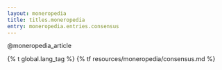 ```yaml
---
layout: moneropedia
title: titles.moneropedia
entry: moneropedia.entries.consensus
---
```


@moneropedia_article

{% t global.lang_tag %}
{% tf resources/moneropedia/consensus.md %}
